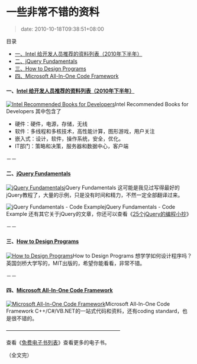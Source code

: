# 一些非常不错的资料
>date: 2010-10-18T09:38:51+08:00





目录



* [一、Intel 给开发人员推荐的资料列表（2010年下半年）](#%E4%B8%80%E3%80%81Intel_%E7%BB%99%E5%BC%80%E5%8F%91%E4%BA%BA%E5%91%98%E6%8E%A8%E8%8D%90%E7%9A%84%E8%B5%84%E6%96%99%E5%88%97%E8%A1%A8%EF%BC%882010%E5%B9%B4%E4%B8%8B%E5%8D%8A%E5%B9%B4%EF%BC%89 "一、Intel 给开发人员推荐的资料列表（2010年下半年）")
* [二、jQuery Fundamentals](#%E4%BA%8C%E3%80%81jQuery_Fundamentals "二、jQuery Fundamentals")
* [三、How to Design Programs](#%E4%B8%89%E3%80%81How_to_Design_Programs "三、How to Design Programs")
* [四、Microsoft All-In-One Code Framework](#%E5%9B%9B%E3%80%81Microsoft_All-In-One_Code_Framework "四、Microsoft All-In-One Code Framework")

#### 一、[Intel 给开发人员推荐的资料列表（2010年下半年）](http://www.intel.com/technology/rr/RRlist.pdf)


[![](https://coolshell.cn/wp-content/uploads/2010/10/Intel-Recommended-Books-for-Developers.jpg "Intel Recommended Books for Developers")](http://www.intel.com/technology/rr/RRlist.pdf)Intel Recommended Books for Developers
其中包含了


* 硬件：硬件，电源，存储，无线
* 软件：多线程和多核技术，高性能计算，图形游戏，用户关注
* 嵌入式：设计，软件，操作系统，安全，优化。
* IT部门：策略和决策，服务器和数据中心，客户端



－－


#### 二、[jQuery Fundamentals](http://jqfundamentals.com/book/)


[![](https://coolshell.cn/wp-content/uploads/2010/10/jQuery-Fundamentals.jpg "jQuery Fundamentals")](http://jqfundamentals.com/book/)jQuery Fundamentals
这可能是我见过写得最好的jQuery教程了，大量的示例，只是没有时间和精力，不然一定全部翻译过来。


![](https://coolshell.cn/wp-content/uploads/2010/10/jQuery-Fundamentals-Code-Example.jpg "jQuery Fundamentals - Code Example")jQuery Fundamentals - Code Example
还有其它关于jQuery的文章，你还可以查看《[25个jQuery的编程小抄](https://coolshell.cn/articles/2964.html)》


－－


#### 三、[How to Design Programs](http://www.htdp.org/2003-09-26/Book/)


[![](https://coolshell.cn/wp-content/uploads/2010/10/How-to-Design-Programs.jpg "How to Design Programs")](http://www.htdp.org/2003-09-26/Book/)How to Design Programs
想学学如何设计程序吗？英国剑桥大学写的，MIT出版的，希望你能看看，非常不错。


－－


#### 四、[Microsoft All-In-One Code Framework](http://1code.codeplex.com/)


[![](https://coolshell.cn/wp-content/uploads/2010/10/Microsoft-All-In-One-Code-Framework.jpg "Microsoft All-In-One Code Framework")](http://1code.codeplex.com/)Microsoft All-In-One Code Framework
C++/C#/VB.NET的一站式代码和资料，还有coding standard，也是很不错的。


——————————————————————


查看《[免费电子书列表](https://coolshell.cn/articles/2775.html)》查看更多的电子书。


（全文完）


